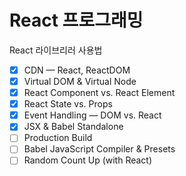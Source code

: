 # React 프로그래밍

React 라이브리러 사용법

- [x] CDN — React, ReactDOM
- [x] Virtual DOM & Virtual Node
- [x] React Component vs. React Element
- [x] React State vs. Props
- [x] Event Handling — DOM vs. React
- [x] JSX & Babel Standalone
- [ ] Production Build
- [ ] Babel JavaScript Compiler & Presets
- [ ] Random Count Up (with React)
